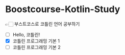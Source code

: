 # Boostcourse-Kotlin-Study
👉🏻 부스트코스로 코틀린 언어 공부하기  

- [ ] Hello, 코틀린!
- [x] 코틀린 프로그래밍 기본 1
- [ ] 코틀린 프로그래밍 기본 2